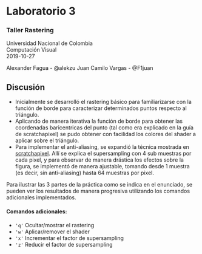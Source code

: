 # Laboratorio 3
### Taller Rastering

Universidad Nacional de Colombia\
Computación Visual\
2019-10-27

Alexander Fagua - @alekzu
Juan Camilo Vargas - @F1juan


## Discusión

- Inicialmente se desarrolló el rastering básico para familiarizarse con la función de borde para caracterizar determinados puntos respecto al triángulo.
- Aplicando de manera iterativa la función de borde para obtener las coordenadas baricentricas del punto (tal como era explicado en la guía de scratchapixel) se pudo obtener con facilidad los colores del shader a aplicar sobre el triángulo.
- Para implementar el anti-aliasing, se expandió la técnica mostrada en  [scratchapixel](https://www.scratchapixel.com/lessons/3d-basic-rendering/rasterization-practical-implementation/rasterization-practical-implementation). Allí se explica el supersampling con 4 sub muestras por cada pixel, y para observar de manera drástica los efectos sobre la figura, se implementó de manera ajustable, tomando desde 1 muestra (es decir, sin anti-aliasing) hasta 64 muestras por pixel.

Para ilustrar las 3 partes de la práctica como se indica en el enunciado, se pueden ver los resultados de manera progresiva utilizando los comandos adicionales implementados.

#### Comandos adicionales:
- `'q'` Ocultar/mostrar el rastering
- `'w'` Aplicar/remover el shader
- `'x'` Incrementar el factor de supersampling
- `'z'` Reducir el factor de supersampling
